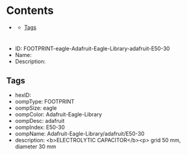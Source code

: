 



Contents
========

* [](#)
	* [Tags](#tags)

# 

- ID: FOOTPRINT-eagle-Adafruit-Eagle-Library-adafruit-E50-30
- Name: 
- Description: 

## Tags

- hexID: 
- oompType: FOOTPRINT
- oompSize: eagle
- oompColor: Adafruit-Eagle-Library
- oompDesc: adafruit
- oompIndex: E50-30
- oompName: Adafruit-Eagle-Library/adafruit/E50-30
- description: &lt;b&gt;ELECTROLYTIC CAPACITOR&lt;/b&gt;&lt;p&gt;
grid 50 mm, diameter 30 mm
